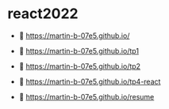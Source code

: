 # react2022
  - 🌱 https://martin-b-07e5.github.io/

  - 🚀 https://martin-b-07e5.github.io/tp1
  - 🚀 https://martin-b-07e5.github.io/tp2
  - 👷 https://martin-b-07e5.github.io/tp4-react

  - 👷 https://martin-b-07e5.github.io/resume